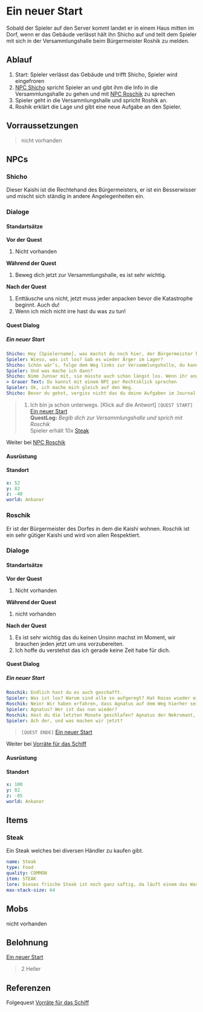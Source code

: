 # Ein neuer Start

Sobald der Spieler auf den Server kommt landet er in einem Haus mitten im Dorf, wenn er das Gebäude verlässt hält ihn Shicho auf und teilt dem Spieler mit sich in der Versammlungshalle beim Bürgermeister Roshik zu melden.

## Ablauf

1. Start: Spieler verlässt das Gebäude und trifft Shicho, Spieler wird eingefroren
2. [NPC Shicho](#Shicho) spricht Spieler an und gibt ihm die Info in die Versammlungshalle zu gehen und mit [NPC Roschik](#Roschik) zu sprechen
3. Spieler geht in die Versammlungshalle und spricht Roshik an.
3. Roshik erklärt die Lage und gibt eine neue Aufgabe an den Spieler.

## Vorraussetzungen

> nicht vorhanden

## NPCs

### Shicho

Dieser Kaishi ist die Rechtehand des Bürgermeisters, er ist ein Besserwisser und mischt sich ständig in andere Angelegenheiten ein.

### Dialoge

#### Standartsätze  

**Vor der Quest**
1. Nicht vorhanden

**Während der Quest**  
1. Beweg dich jetzt zur Versammlungshalle, es ist sehr wichtig.

**Nach der Quest**
1. Enttäusche uns nicht, jetzt muss jeder anpacken bevor die Katastrophe beginnt. Auch du!
2. Wenn ich mich nicht irre hast du was zu tun!
    
#### Quest Dialog

##### Ein neuer Start

```yml
Shicho: Hey [Spielername], was machst du noch hier, der Bürgermeister hat zu einer Versammlung gerufen. [Klick auf die Antwort]
Spieler: Wieso, was ist los? Gab es wieder Ärger im Lager?
Shicho: Schön wär’s, folge dem Weg links zur Versammlungshalle, du kannst es nicht verfehlen. Mach schnell die anderen warten schon. 
Spieler: Und was mache ich dann?
Shicho: Nimm Junnar mit, sie müsste auch schon längst los. Wenn ihr angekommen seid, sprecht sofort mit unserem Bürgermeister Roshik. 
> Grauer Text: Du kannst mit einem NPC per Rechtsklick sprechen
Spieler: Ok, ich mache mich gleich auf den Weg.
Shicho: Bevor du gehst, vergiss nicht das du deine Aufgaben im Journal notiert hast. Wenn du es weggesteckt hast, kannst du es wieder mit /journal in dein Inventar holen. Und nun los geh zur Versammlungshalle.
```
> 1. Ich bin ja schon unterwegs. [Klick auf die Antwort] `[QUEST START]` [Ein neuer Start](#ein-neuer-start)  
**QuestLog:** *Begib dich zur Versammlungshalle und sprich mit Roschik*  
> Spieler erhält 10x [Steak](#steak)

Weiter bei [NPC Roschik](#Roschik)

#### Ausrüstung

#### Standort

```yml
x: 52
y: 82
z: -40
world: Ankanor
```

### Roschik

Er ist der Bürgermeister des Dorfes in dem die Kaishi wohnen. Roschik ist ein sehr gütiger Kaishi und wird von allen Respektiert.

### Dialoge

#### Standartsätze  

**Vor der Quest**
1. Nicht vorhanden

**Während der Quest**  
1. nicht vorhanden

**Nach der Quest**
1. Es ist sehr wichtig das du keinen Unsinn machst im Moment, wir brauchen jeden jetzt um uns vorzubereiten.
2. Ich hoffe du verstehst das ich gerade keine Zeit habe für dich.
    
#### Quest Dialog

##### Ein neuer Start

```yml
Roschik: Endlich hast du es auch geschafft.
Spieler: Was ist los? Warum sind alle so aufgeregt? Hat Kozas wieder einmal einen Riesenfisch gefangen? Wenn ja, lasst mich damit in Ruhe.
Roschik: Nein! Wir haben erfahren, dass Agnatus auf dem Weg hierher sein könnte. Berichten zufolge hat er Schiffe in unsere Richtung entsandt.
Spieler: Agnatus? Wer ist das nun wieder?
Roschik: Hast du die letzten Monate geschlafen? Agnatus der Nekromant, er terrorisiert das Festland mit seinen Untoten und Schergen.
Spieler: Ach der, und was machen wir jetzt?
```
> `[QUEST ENDE]` [Ein neuer Start](#ein-neuer-start)  

Weiter bei [Vorräte für das Schiff](../2-vorraete-fuer-das-schiff/README.md)

#### Ausrüstung

#### Standort

```yml
x: 100
y: 82
z: -85
world: Ankanor
```

## Items

### Steak

Ein Steak welches bei diversen Händler zu kaufen gibt.

```yml
name: Steak
type: Food
quality: COMMON
item: STEAK
lore: Dieses frische Steak ist noch ganz saftig, da läuft einem das Wasser im Mund zusammen.
max-stack-size: 64
```

## Mobs

nicht vorhanden

## Belohnung

[Ein neuer Start](#ein-neuer-start)  
> 2 Heller  


## Referenzen

Folgequest [Vorräte für das Schiff](../2-vorraete-fuer-das-schiff/README.md)